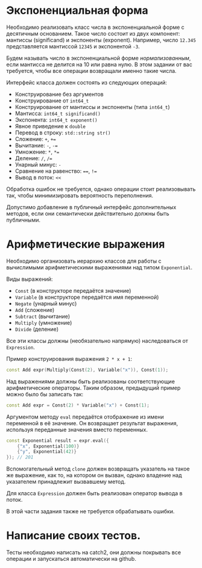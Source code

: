 # Экспоненциальная форма

Необходимо реализовать класс числа в экспоненциальной форме с десятичным основанием.
Такое число состоит из двух компонент: мантиссы (significand) и экспоненты (exponent).
Например, число `12.345` представляется мантиссой `12345` и экспонентой `-3`.

Будем называть число в экспоненциальной форме _нормализованным_, если мантисса не делится на 10 или равна нулю.
В этом задании от вас требуется, чтобы все операции возвращали именно такие числа.

Интерфейс класса должен состоять из следующих операций:

- Конструирование без аргументов
- Конструирование от `int64_t`
- Конструирование от мантиссы и экспоненты (типа `int64_t`)
- Мантисса: `int64_t significand()`
- Экспонента: `int64_t exponent()`
- Явное приведение к `double`
- Перевод в строку: `std::string str()`
- Сложение: `+`, `+=`
- Вычитание: `-`, `-=`
- Умножение: `*`, `*=`
- Деление: `/`, `/=`
- Унарный минус: `-`
- Сравнение на равенство: `==`, `!=`
- Вывод в поток: `<<`

Обработка ошибок не требуется, однако операции стоит реализовывать так, чтобы минимизировать вероятность переполнения.

Допустимо добавление в публичный интерфейс дополнительных методов, если они семантически действительно должны быть
публичными.

# Арифметические выражения

Необходимо организовать иерархию классов для работы с вычислимыми арифметическими выражениями над типом `Exponential`.

Виды выражений:

- `Const` (в конструкторе передаётся значение)
- `Variable` (в конструкторе передаётся имя переменной)
- `Negate` (унарный минус)
- `Add` (сложение)
- `Subtract` (вычитание)
- `Multiply` (умножение)
- `Divide` (деление)

Все эти классы должны (необязательно напрямую) наследоваться от `Expression`.

Пример конструирования выражения `2 * x + 1`:

```cpp
const Add expr(Multiply(Const(2), Variable("x")), Const(1));
```

Над выражениями должны быть реализованы соответствующие арифметические операторы.
Таким образом, предыдущий пример можно было бы записать так:

```cpp
const Add expr = Const(2) * Variable("x") + Const(1);
```

Аргументом методу `eval` передаётся отображение из имени переменной в её значение.
Он возвращает результат выражения, используя переданные значения вместо переменных.

```cpp
const Exponential result = expr.eval({
    {"x", Exponential(100)}
    {"y", Exponential(42)}
}); // 201
```

Вспомогательный метод `clone` должен возвращать указатель на такое же выражение, как то, на котором он вызван,
однако владение над указателем принадлежит вызвавшему метод.

Для класса `Expression` должен быть реализован оператор вывода в поток.

В этой части задания также не требуется обрабатывать ошибки.

# Написание своих тестов.

Тесты необходимо написать на catch2, они должны покрывать все операции и запускаться автоматически на github.
